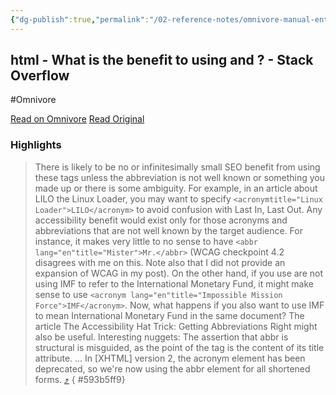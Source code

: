 ```yaml
---
{"dg-publish":true,"permalink":"/02-reference-notes/omnivore-manual-entry/2024-03/html-what-is-the-benefit-to-using-acronym-and-abbr-stack-overflow/","title":"html - What is the benefit to using <acronym> and <abbr>? - Stack Overflow\n","metatags":{"description":"Should i give my time to change terms and abbreviations to <acronym> and <abbr>? Is it worth to use? What are pros to use both tags? Is it useful for SEO and screen reader?","og:image":"https://i.imgur.com/LmCg5HX.png"},"tags":["Obsidian/CSS","MMW-Dev/SEO","omnivore-bug"]}
---
```



## html - What is the benefit to using <acronym> and <abbr>? - Stack Overflow
#Omnivore

[Read on Omnivore](https://omnivore.app/me/html-what-is-the-benefit-to-using-acronym-and-abbr-stack-overflo-18e74691668)
[Read Original](https://stackoverflow.com/questions/2196980/what-is-the-benefit-to-using-acronym-and-abbr)

### Highlights

> There is likely to be no or infinitesimally small SEO benefit from using these tags unless the abbreviation is not well known or something you made up or there is some ambiguity. For example, in an article about LILO the Linux Loader, you may want to specify `<acronymtitle="Linux Loader">LILO</acronym>` to avoid confusion with Last In, Last Out.
> Any accessibility benefit would exist only for those acronyms and abbreviations that are not well known by the target audience. For instance, it makes very little to no sense to have `<abbr lang="en"title="Mister">Mr.</abbr>` (WCAG checkpoint 4.2 disagrees with me on this. Note also that I did not provide an expansion of WCAG in my post).
> On the other hand, if you use are not using IMF to refer to the International Monetary Fund, it might make sense to use `<acronym lang="en"title="Impossible Mission Force">IMF</acronym>`.
> Now, what happens if you also want to use IMF to mean International Monetary Fund in the same document?
> The article The Accessibility Hat Trick: Getting Abbreviations Right might also be useful.
> Interesting nuggets:
> The assertion that abbr is structural is misguided, as the point of the tag is the content of its title attribute.
> ...
> In [XHTML] version 2, the acronym element has been deprecated, so we're now using the abbr element for all shortened forms. [⤴️](https://omnivore.app/me/html-what-is-the-benefit-to-using-acronym-and-abbr-stack-overflo-18e74691668#593b5ff9-e387-450b-a7fa-b34a33e9ca54) 
{ #593b5ff9}


